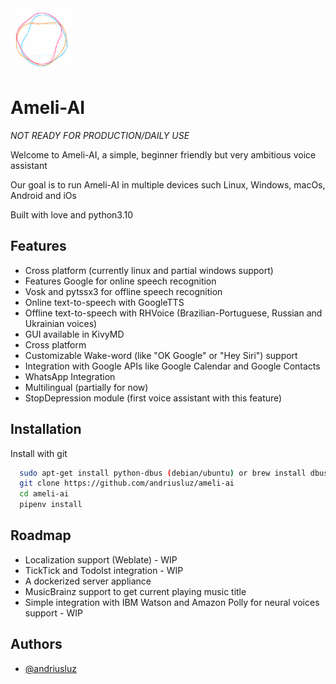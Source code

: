
<img src="https://raw.githubusercontent.com/andriusluz/ameli-ai/main/ameliai_logo.png.png" width="100" height="100">

# Ameli-AI

*NOT READY FOR PRODUCTION/DAILY USE*

Welcome to Ameli-AI, a simple, beginner friendly but very ambitious voice assistant

Our goal is to run Ameli-AI in multiple devices such Linux, Windows, macOs, Android and iOs

Built with love and python3.10

## Features

- Cross platform (currently linux and partial windows support)
- Features Google for online speech recognition
- Vosk and pytssx3 for offline speech recognition
- Online text-to-speech with GoogleTTS
- Offline text-to-speech with RHVoice (Brazilian-Portuguese, Russian and Ukrainian voices)
- GUI available in KivyMD
- Cross platform
- Customizable Wake-word (like "OK Google" or "Hey Siri") support
- Integration with Google APIs like Google Calendar and Google Contacts
- WhatsApp Integration
- Multilingual (partially for now)
- StopDepression module (first voice assistant with this feature)

## Installation

Install with git

```bash
  sudo apt-get install python-dbus (debian/ubuntu) or brew install dbus (in macosx)
  git clone https://github.com/andriusluz/ameli-ai
  cd ameli-ai
  pipenv install
```
    
## Roadmap

- Localization support (Weblate) - WIP
- TickTick and TodoIst integration - WIP
- A dockerized server appliance
- MusicBrainz support to get current playing music title
- Simple integration with IBM Watson and Amazon Polly for neural voices support - WIP
## Authors

- [@andriusluz](https://github.com/andriusluz)

